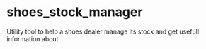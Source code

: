 # shoes_stock_manager
Utility tool to help a shoes dealer manage its stock and get usefull information about
